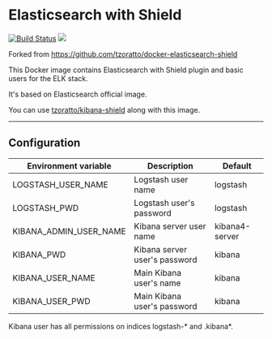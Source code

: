 # Elasticsearch with Shield

[![Build Status](https://travis-ci.org/akinaru/docker-elasticsearch-shield.svg?branch=master)](https://travis-ci.org/akinaru/docker-elasticsearch-shield)
[![](https://images.microbadger.com/badges/version/akinaru/docker-elasticsearch-shield.svg)](http://microbadger.com/images/akinaru/docker-elasticsearch-shield)

Forked from https://github.com/tzoratto/docker-elasticsearch-shield

This Docker image contains Elasticsearch with Shield plugin and basic users for the ELK stack.

It's based on Elasticsearch official image.

You can use [tzoratto/kibana-shield](https://hub.docker.com/r/tzoratto/kibana-shield/) along with this image.

***

## Configuration

Environment variable | Description                   | Default
-------------------- | ----------------------------- | --------
LOGSTASH_USER_NAME   | Logstash user name            | logstash
LOGSTASH_PWD         | Logstash user's password      | logstash
KIBANA_ADMIN_USER_NAME | Kibana server user name     | kibana4-server
KIBANA_PWD           | Kibana server user's password | kibana
KIBANA_USER_NAME     | Main Kibana user's name       | kibana
KIBANA_USER_PWD      | Main Kibana user's password   | kibana

Kibana user has all permissions on indices logstash-* and .kibana*.  